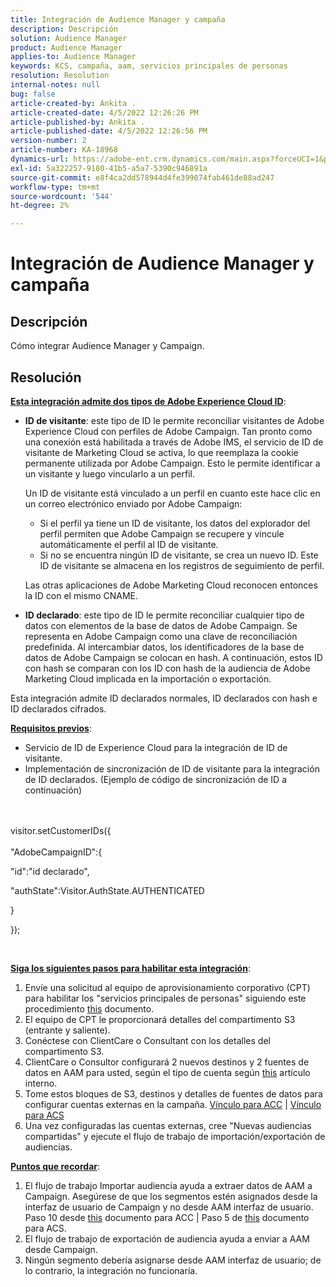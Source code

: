 ```yaml
---
title: Integración de Audience Manager y campaña
description: Descripción
solution: Audience Manager
product: Audience Manager
applies-to: Audience Manager
keywords: KCS, campaña, aam, servicios principales de personas
resolution: Resolution
internal-notes: null
bug: false
article-created-by: Ankita .
article-created-date: 4/5/2022 12:26:26 PM
article-published-by: Ankita .
article-published-date: 4/5/2022 12:26:56 PM
version-number: 2
article-number: KA-18968
dynamics-url: https://adobe-ent.crm.dynamics.com/main.aspx?forceUCI=1&pagetype=entityrecord&etn=knowledgearticle&id=487bc498-dbb4-ec11-983f-000d3a5d0e57
exl-id: 5a322257-9180-41b5-a5a7-5390c946891a
source-git-commit: e8f4ca2dd578944d4fe399074fab461de88ad247
workflow-type: tm+mt
source-wordcount: '544'
ht-degree: 2%

---
```


# Integración de Audience Manager y campaña

## Descripción

Cómo integrar Audience Manager y Campaign.

## Resolución




<u><b>Esta integración admite dos tipos de Adobe Experience Cloud ID</b></u>:

- <b>ID de visitante</b>: este tipo de ID le permite reconciliar visitantes de Adobe Experience Cloud con perfiles de Adobe Campaign. Tan pronto como una conexión está habilitada a través de Adobe IMS, el servicio de ID de visitante de Marketing Cloud se activa, lo que reemplaza la cookie permanente utilizada por Adobe Campaign. Esto le permite identificar a un visitante y luego vincularlo a un perfil.



   Un ID de visitante está vinculado a un perfil en cuanto este hace clic en un correo electrónico enviado por Adobe Campaign:

   - Si el perfil ya tiene un ID de visitante, los datos del explorador del perfil permiten que Adobe Campaign se recupere y vincule automáticamente el perfil al ID de visitante.
   - Si no se encuentra ningún ID de visitante, se crea un nuevo ID. Este ID de visitante se almacena en los registros de seguimiento de perfil.

   Las otras aplicaciones de Adobe Marketing Cloud reconocen entonces la ID con el mismo CNAME.
- <b>ID declarado</b>: este tipo de ID le permite reconciliar cualquier tipo de datos con elementos de la base de datos de Adobe Campaign. Se representa en Adobe Campaign como una clave de reconciliación predefinida. Al intercambiar datos, los identificadores de la base de datos de Adobe Campaign se colocan en hash. A continuación, estos ID con hash se comparan con los ID con hash de la audiencia de Adobe Marketing Cloud implicada en la importación o exportación.


Esta integración admite ID declarados normales, ID declarados con hash e ID declarados cifrados.

<u><b>Requisitos previos</b></u>:

- Servicio de ID de Experience Cloud para la integración de ID de visitante.
- Implementación de sincronización de ID de visitante para la integración de ID declarados. (Ejemplo de código de sincronización de ID a continuación) &#x200B;

<br><br>visitor.setCustomerIDs({<br><br>
&quot;AdobeCampaignID&quot;:{

&quot;id&quot;:&quot;id declarado&quot;,

&quot;authState&quot;:Visitor.AuthState.AUTHENTICATED

}

});

&#x200B; &#x200B; &#x200B; &#x200B; &#x200B; &#x200B; &#x200B;

<u><b>Siga los siguientes pasos para habilitar esta integración</b></u>:

1. Envíe una solicitud al equipo de aprovisionamiento corporativo (CPT) para habilitar los &quot;servicios principales de personas&quot; siguiendo este procedimiento [this](https://adobe-ent.crm.dynamics.com/main.aspx?appid=c8f3a4cd-a068-e911-a957-000d3a34e00b&amp;amp;pagetype=entityrecord&amp;amp;etn=knowledgearticle&amp;amp;id=d2a266a4-b3a9-ec11-983f-000d3a349e63) documento.
2. El equipo de CPT le proporcionará detalles del compartimento S3 (entrante y saliente).
3. Conéctese con ClientCare o Consultant con los detalles del compartimento S3.
4. ClientCare o Consultor configurará 2 nuevos destinos y 2 fuentes de datos en AAM para usted, según el tipo de cuenta según [this](https://wiki.corp.adobe.com/pages/viewpage.action?pageId=1061261145) artículo interno.
5. Tome estos bloques de S3, destinos y detalles de fuentes de datos para configurar cuentas externas en la campaña. [Vínculo para ACC](https://experienceleague.adobe.com/docs/experience-cloud-kcs/kbarticles/KA-16470.html?lang=es-ES) | [Vínculo para ACS](https://experienceleague.adobe.com/docs/campaign-standard/using/integrating-with-adobe-cloud/working-with-campaign-and-audience-manager-or-people-core-service/sharing-audiences-with-audience-manager-or-people-core-service.html?lang=en)
6. Una vez configuradas las cuentas externas, cree &quot;Nuevas audiencias compartidas&quot; y ejecute el flujo de trabajo de importación/exportación de audiencias.


<u><b>Puntos que recordar</b></u>:

1. El flujo de trabajo Importar audiencia ayuda a extraer datos de AAM a Campaign. Asegúrese de que los segmentos estén asignados desde la interfaz de usuario de Campaign y no desde AAM interfaz de usuario. Paso 10 desde [this](https://experienceleague.adobe.com/docs/experience-cloud-kcs/kbarticles/KA-16470.html?lang=es-ES) documento para ACC | Paso 5 de [this](https://experienceleague.adobe.com/docs/campaign-standard/using/integrating-with-adobe-cloud/working-with-campaign-and-audience-manager-or-people-core-service/sharing-audiences-with-audience-manager-or-people-core-service.html?lang=en) documento para ACS.
2. El flujo de trabajo de exportación de audiencia ayuda a enviar a AAM desde Campaign.
3. Ningún segmento debería asignarse desde AAM interfaz de usuario; de lo contrario, la integración no funcionaría.
